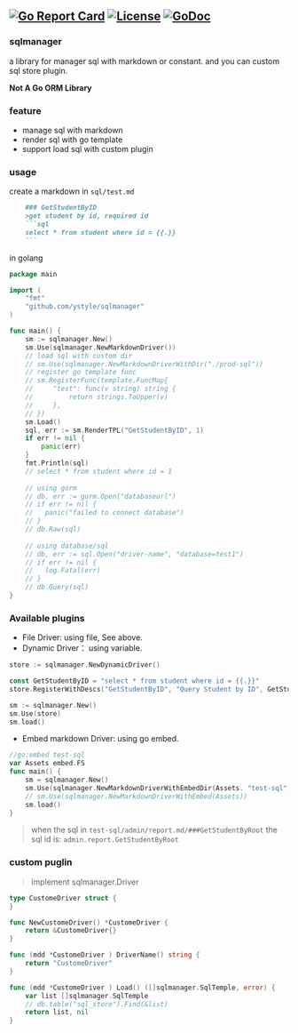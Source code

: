 [![Go Report Card](https://goreportcard.com/badge/github.com/ystyle/sqlmanager)](https://goreportcard.com/report/github.com/ystyle/sqlmanager)
[![License](https://img.shields.io/badge/license-MIT-blue.svg)](https://github.com/ystyle/sqlmanager/blob/master/LICENSE)
[![GoDoc](https://godoc.org/github.com/ystyle/sqlmanager?status.svg)](https://godoc.org/github.com/ystyle/sqlmanager)
---
### sqlmanager
a library for manager sql with markdown or constant. and you can custom sql store plugin.

**Not A Go ORM Library**
 
### feature
- manage sql with markdown
- render sql with go template
- support load sql with custom plugin

### usage

create a markdown in `sql/test.md`
```markdown
    ### GetStudentByID
    >get student by id, required id
    ```sql
    select * from student where id = {{.}}
    ```
```

in golang 
```go
package main

import (
    "fmt"
    "github.com/ystyle/sqlmanager"
)

func main() {
    sm := sqlmanager.New()
    sm.Use(sqlmanager.NewMarkdownDriver())
    // load sql with custom dir
    // sm.Use(sqlmanager.NewMarkdownDriverWithDir("./prod-sql"))
    // register go template func
    // sm.RegisterFunc(template.FuncMap{
    //     "test": func(v string) string {
    //         return strings.ToUpper(v)
    //     },
    // })
    sm.Load()
    sql, err := sm.RenderTPL("GetStudentByID", 1)
    if err != nil {
        panic(err)
    }
    fmt.Println(sql)
    // select * from student where id = 1
    
    // using gorm 
    // db, err := gorm.Open("databaseurl")
    // if err != nil {
    //   panic("failed to connect database")
    // }
    // db.Raw(sql)
    
    // using database/sql
    // db, err := sql.Open("driver-name", "database=test1")
    // if err != nil {
    //   log.Fatal(err)
    // }
    // db.Query(sql)
}
```

### Available plugins
- File Driver: using file, See above.
- Dynamic Driver： using variable.
```go
store := sqlmanager.NewDynamicDriver()

const GetStudentByID = "select * from student where id = {{.}}"
store.RegisterWithDescs("GetStudentByID", "Query Student by ID", GetStudentByID)

sm := sqlmanager.New()
sm.Use(store)
sm.load()
```
- Embed markdown Driver: using go embed.
```go
//go:embed test-sql
var Assets embed.FS
func main() {
	sm = sqlmanager.New()
    sm.Use(sqlmanager.NewMarkdownDriverWithEmbedDir(Assets. "test-sql"))
    // sm.Use(sqlmanager.NewMarkdownDriverWithEmbed(Assets))
    sm.load()
}
```
> when the sql in `test-sql/admin/report.md/###GetStudentByRoot` the sql id is: `admin.report.GetStudentByRoot`


### custom puglin
> implement sqlmanager.Driver
```go
type CustomeDriver struct {
}

func NewCustomeDriver() *CustomeDriver {
    return &CustomeDriver{}
}

func (mdd *CustomeDriver ) DriverName() string {
    return "CustomeDriver"
}

func (mdd *CustomeDriver ) Load() ([]sqlmanager.SqlTemple, error) {
    var list []sqlmanager.SqlTemple
    // db.table("sql_store").Find(&list)
    return list, nil
}
```
